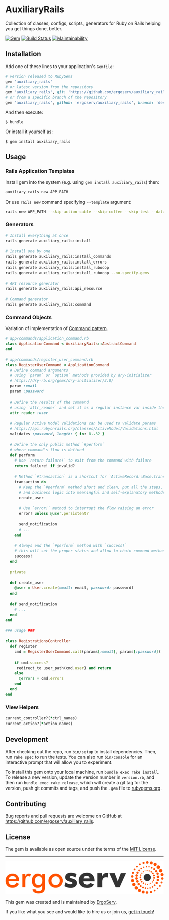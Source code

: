 # AuxiliaryRails

Collection of classes, configs, scripts, generators for Ruby on Rails helping you get things done, better.

[![Gem](https://img.shields.io/gem/v/auxiliary_rails.svg)](https://rubygems.org/gems/auxiliary_rails)
[![Build Status](https://travis-ci.org/ergoserv/auxiliary_rails.svg?branch=master)](https://travis-ci.org/ergoserv/auxiliary_rails)
[![Maintainability](https://api.codeclimate.com/v1/badges/a317c4893a804ce577ab/maintainability)](https://codeclimate.com/github/ergoserv/auxiliary_rails/maintainability)

## Installation

Add one of these lines to your application's `Gemfile`:

```ruby
# version released to RubyGems
gem 'auxiliary_rails'
# or latest version from the repository
gem 'auxiliary_rails', git: 'https://github.com/ergoserv/auxiliary_rails'
# or from a specific branch of the repository
gem 'auxiliary_rails', github: 'ergoserv/auxiliary_rails', branch: 'develop'
```

And then execute:

    $ bundle

Or install it yourself as:

    $ gem install auxiliary_rails

## Usage

### Rails Application Templates

Install gem into the system (e.g. using `gem install auxiliary_rails`) then:

```sh
auxiliary_rails new APP_PATH
```

Or use `rails new` command specifying `--template` argument:

```sh
rails new APP_PATH --skip-action-cable --skip-coffee --skip-test --database=postgresql --template=https://raw.githubusercontent.com/ergoserv/auxiliary_rails/develop/templates/rails/elementary.rb
```

### Generators

```sh
# Install everything at once
rails generate auxiliary_rails:install

# Install one by one
rails generate auxiliary_rails:install_commands
rails generate auxiliary_rails:install_errors
rails generate auxiliary_rails:install_rubocop
rails generate auxiliary_rails:install_rubocop --no-specify-gems

# API resource generator
rails generate auxiliary_rails:api_resource

# Command generator
rails generate auxiliary_rails:command
```

### Command Objects

Variation of implementation of [Command pattern](https://en.wikipedia.org/wiki/Command_pattern).

```ruby
# app/commands/application_command.rb
class ApplicationCommand < AuxiliaryRails::AbstractCommand
end

# app/commands/register_user_command.rb
class RegisterUserCommand < ApplicationCommand
  # Define command arguments
  # using `param` or `option` methods provided by dry-initializer
  # https://dry-rb.org/gems/dry-initializer/3.0/
  param :email
  param :password

  # Define the results of the command
  # using `attr_reader` and set it as a regular instance var inside the command
  attr_reader :user

  # Regular Active Model Validations can be used to validate params
  # https://api.rubyonrails.org/classes/ActiveModel/Validations.html
  validates :password, length: { in: 8..32 }

  # Define the only public method `#perform`
  # where command's flow is defined
  def perform
    # Use `return failure!` to exit from the command with failure
    return failure! if invalid?

    # Method `#transaction` is a shortcut for `ActiveRecord::Base.transaction`
    transaction do
      # Keep the `#perform` method short and clean, put all the steps, actions
      # and business logic into meaningful and self-explanatory methods
      create_user

      # Use `error!` method to interrupt the flow raising an error
      error! unless @user.persistent?

      send_notification
      # ...
    end

    # Always end the `#perform` method with `success!`
    # this will set the proper status and allow to chain command methods.
    success!
  end

  private

  def create_user
    @user = User.create(email: email, password: password)
  end

  def send_notification
    # ...
  end
end

### usage ###

class RegistrationsController
  def register
    cmd = RegisterUserCommand.call(params[:email], params[:password])

    if cmd.success?
     redirect_to user_path(cmd.user) and return
    else
      @errors = cmd.errors
    end
  end
end
```

### View Helpers

```ruby
current_controller?(*ctrl_names)
current_action?(*action_names)
```

## Development

After checking out the repo, run `bin/setup` to install dependencies. Then, run `rake spec` to run the tests. You can also run `bin/console` for an interactive prompt that will allow you to experiment.

To install this gem onto your local machine, run `bundle exec rake install`. To release a new version, update the version number in `version.rb`, and then run `bundle exec rake release`, which will create a git tag for the version, push git commits and tags, and push the `.gem` file to [rubygems.org](https://rubygems.org).

## Contributing

Bug reports and pull requests are welcome on GitHub at https://github.com/ergoserv/auxiliary_rails.

## License

The gem is available as open source under the terms of the [MIT License](https://opensource.org/licenses/MIT).

-------------------------------------------------------------------------------

[![alt text](https://raw.githubusercontent.com/ergoserv/auxiliary_rails/master/assets/ErgoServ_horizontalColor@sign+text+bg.png "ErgoServ - Web and Mobile Development Company")](https://www.ergoserv.com)

This gem was created and is maintained by [ErgoServ](https://www.ergoserv.com).

If you like what you see and would like to hire us or join us, [get in touch](https://www.ergoserv.com)!
